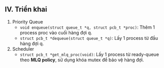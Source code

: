 ## IV. Triển khai
1. Priority Queue
    - ```void enqueue(struct queue_t *q, struct pcb_t *proc)```: Thêm 1 process proc vào cuối hàng đợi q.
    - ```struct pcb_t *dequeue(struct queue_t *q)```: Lấy 1 process từ đầu hàng đợi q.
2. Scheduler
    - ```struct pcb_t *get_mlq_proc(void)```: Lấy 1 process từ ready-queue theo **MLQ policy**, sử dụng khóa mutex để bảo vệ hàng đợi.